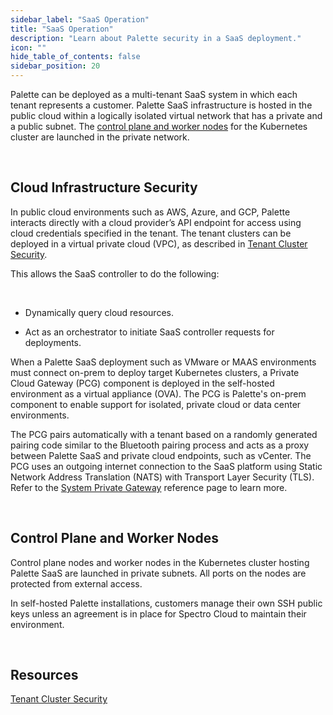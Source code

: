 ```yaml
---
sidebar_label: "SaaS Operation"
title: "SaaS Operation"
description: "Learn about Palette security in a SaaS deployment."
icon: ""
hide_table_of_contents: false
sidebar_position: 20
---
```



Palette can be deployed as a multi-tenant SaaS system in which each tenant represents a customer. Palette SaaS infrastructure is hosted in the public cloud within a logically isolated virtual network that has a private and a public subnet. The [control plane and worker nodes](/security/product-architecture/saas-operation#controlplaneandworkernodes) for the Kubernetes cluster are launched in the private network.

<br />

## Cloud Infrastructure Security

In public cloud environments such as AWS, Azure, and GCP, Palette interacts directly with a cloud provider’s API endpoint for access using cloud credentials specified in the tenant. The tenant clusters can be deployed in a virtual private cloud (VPC), as described in [Tenant Cluster Security](/security/product-architecture/tenant-cluster).

This allows the SaaS controller to do the following:

<br />

- Dynamically query cloud resources.


- Act as an orchestrator to initiate SaaS controller requests for deployments.

When a Palette SaaS deployment such as VMware or MAAS environments must connect on-prem to deploy target Kubernetes clusters, a Private Cloud Gateway (PCG) component is deployed in the self-hosted environment as a virtual appliance (OVA). The PCG is Palette's on-prem component to enable support for isolated, private cloud or data center environments. 

The PCG pairs automatically with a tenant based on a randomly generated pairing code similar to the Bluetooth pairing process and acts as a proxy between Palette SaaS and private cloud endpoints, such as vCenter. The PCG uses an outgoing internet connection to the SaaS platform using Static Network Address Translation (NATS) with Transport Layer Security (TLS). Refer to the [System Private Gateway](/clusters/data-center/maas/architecture#systemprivategateway) reference page to learn more.

<br />

## Control Plane and Worker Nodes

Control plane nodes and worker nodes in the Kubernetes cluster hosting Palette SaaS are launched in private subnets. All ports on the nodes are protected from external access.

In self-hosted Palette installations, customers manage their own SSH public keys unless an agreement is in place for Spectro Cloud to maintain their environment.

<br />

## Resources

[Tenant Cluster Security](/security/product-architecture/tenant-cluster)

<br />

<br />

<br />

<br />


